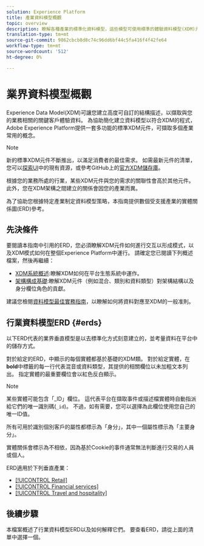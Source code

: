 ```yaml
---
solution: Experience Platform
title: 產業資料模型概觀
topic: overview
description: 瞭解各種產業的標準化資料模型，這些模型可使用標準的體驗資料模型(XDM)元件來建立。
translation-type: tm+mt
source-git-commit: 9862cbcb8d8c74c96dd6bf44c5fa416f4f42fe64
workflow-type: tm+mt
source-wordcount: '512'
ht-degree: 0%

---
```



# 業界資料模型概觀

Experience Data Model(XDM)可讓您建立高度可自訂的結構描述，以擷取與您的業務相關的關鍵客戶體驗資料。 為協助簡化建立資料模型以符合XDM的程式，Adobe Experience Platform提供一套多功能的標準XDM元件，可擷取多個產業常用的概念。

>[!NOTE]
>
>新的標準XDM元件不斷推出，以滿足消費者的最佳需求。 如需最新元件的清單，您可以[探索UI](../../ui/explore.md)中的現有資源，或參考GitHub上的[官方XDM儲存庫](https://github.com/adobe/xdm/tree/master/components)。

根據您的業務所處的行業，某些XDM元件與您的需求的關聯性會高於其他元件。 此外，您在XDM架構之間建立的關係會因您的產業而異。

為了協助您根據特定產業制定資料模型策略，本指南提供數個受支援產業的實體關係圖(ERD)參考。

## 先決條件

要閱讀本指南中引用的ERD，您必須瞭解XDM元件如何進行交互以形成模式，以及XDM模式如何在整個Experience Platform中運行。 請確定您已閱讀下列概述檔案，然後再繼續：

* [XDM系統概述](../../home.md):瞭解XDM如何在平台生態系統中運作。
* [架構構成基礎](../../schema/composition.md):瞭解XDM元件（例如混合、類別和資料類型）對架構結構以及身分欄位角色的貢獻。

建議您檢閱[資料模型最佳實務指南](../../schema/best-practices.md)，以瞭解如何將資料對應至XDM的一般准則。

## 行業資料模型ERD {#erds}

以下ERD代表的業界垂直模型是以去標準化方式刻意建立的，並考量資料在平台中的儲存方式。

對於給定的ERD，中顯示的每個實體都基於基礎的XDM類。 對於給定實體，在&#x200B;**bold**&#x200B;中標籤的每一行代表混音或資料類型，其提供的相關欄位以未加粗文本列出。 指定實體的最重要欄位會以紅色反白顯示。

>[!NOTE]
>
>某些實體可能包含「_ID」欄位。 這代表平台在擷取事件或描述檔實體時自動指派給它們的唯一識別碼(`_id`)。 不過，如有需要，您可以選擇為此欄位使用您自己的唯一ID值。

所有可用於識別個別客戶的屬性都標示為「身分」，其中一個屬性標示為「主要身分」。

實體關係會標示為不相依，因為基於Cookie的事件通常無法判斷進行交易的人員或個人。

ERD適用於下列垂直產業：

* [[!UICONTROL Retail]](./retail.md)
* [[!UICONTROL Financial services]](./financial.md)
* [[!UICONTROL Travel and hospitality]](./travel-hospitality.md)

## 後續步驟

本檔案概述了行業資料模型ERD以及如何解釋它們。 要查看ERD，請從上面的清單中選擇一個。